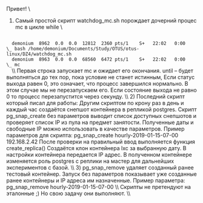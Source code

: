 Привет!
\\
1) Самый простой скрипт watchdog_mc.sh порождает дочерний процес mc в цикле while
\\
  <code>
  demonium  8962  0.0  0.0  12812  2360 pts/1    S+   22:02   0:00          \_ bash /home/demonium/Documents/Study/OTUS/otus-linux/DZ4/watchdog_mc.sh
  demonium  8963  0.0  0.0  68560  6472 pts/1    S+   22:02   0:00              \_ mc
  </code>
\\
    Первая строка запускает mc и ожидает его окончания. 
    until – будет выполняться до тех пор, пока условие не станет истинным, 
    Если статус выхода равен 0, это означает, что процесс завершился нормально. В этом случае мы не перезапускаем его. 
    Если состояние выхода не равно 0 то процесс перезапустится через секунду.
\\
2) Последний скрипт который писал для работы:
   Другим скриптом по крону раз в день и каждый час создаётся снепшот контейнера в репликой postgres.
   Скрипт pg_snap_create без параметров выводит список доступных снепшотов и проверяет список IP из пула на предмет занятости. 
   Полученные даты и свободные IP можно использовать в качестве параметров.
   Пример параметров для скрипта: pg_snap_create hourly-2019-01-15-07-00 192.168.2.42
   После проверки на правильный ввод выполняется функция create_replica()
   Создаётся клон контейнера lxc за выбранную дату. В настройки контейнера передается IP адрес. В полученном контейнере изменяется роль postgres с реплики на мастер для дальнейших экспериментов с базой.  
\\
3) pg_snap_remove удаляет созданный ранее тестовый контейнер. Запуск без параметров показывает уже созданные ранее контейнеры и IP адреса им назначенные.
   Пример параметра: pg_snap_remove hourly-2019-01-15-07-00
\\
Скрипты не претендуют на эталонные ;) Но свою задачу они выполняют.
\\